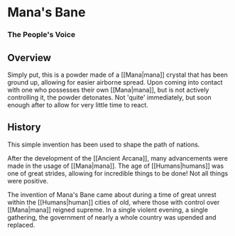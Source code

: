 # Mana's Bane
### The People's Voice

## Overview

Simply put, this is a powder made of a [[Mana|mana]] crystal that has been ground up, allowing for easier airborne spread.
Upon coming into contact with one who possesses their own [[Mana|mana]], but is not actively controlling it, the powder detonates.
Not 'quite' immediately, but soon enough after to allow for very little time to react.

## History

This simple invention has been used to shape the path of nations.

After the development of the [[Ancient Arcana]], many advancements were made in the usage of [[Mana|mana]].
The age of [[Humans|humans]] was one of great strides, allowing for incredible things to be done!
Not all things were positive.

The invention of Mana's Bane came about during a time of great unrest within the [[Humans|human]] cities of old, where those with control over [[Mana|mana]] reigned supreme.
In a single violent evening, a single gathering, the government of nearly a whole country was upended and replaced.
